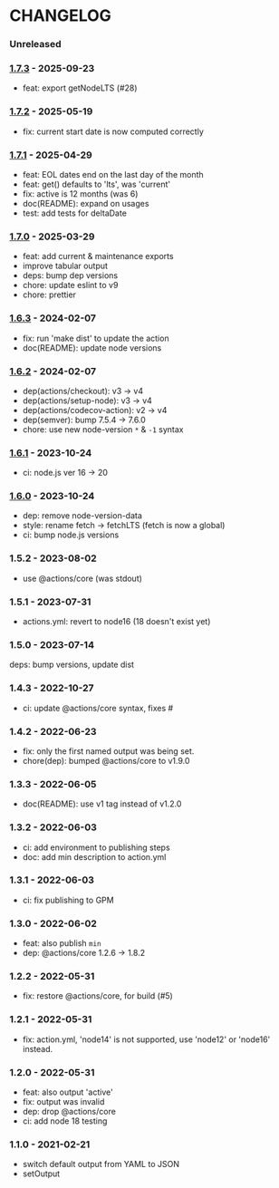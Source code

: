 # CHANGELOG

### Unreleased

### [1.7.3] - 2025-09-23

- feat: export getNodeLTS (#28)

### [1.7.2] - 2025-05-19

- fix: current start date is now computed correctly

### [1.7.1] - 2025-04-29

- feat: EOL dates end on the last day of the month
- feat: get() defaults to 'lts', was 'current'
- fix: active is 12 months (was 6)
- doc(README): expand on usages
- test: add tests for deltaDate

### [1.7.0] - 2025-03-29

- feat: add current & maintenance exports
- improve tabular output
- deps: bump dep versions
- chore: update eslint to v9
- chore: prettier

### [1.6.3] - 2024-02-07

- fix: run 'make dist' to update the action
- doc(README): update node versions

### [1.6.2] - 2024-02-07

- dep(actions/checkout): v3 -> v4
- dep(actions/setup-node): v3 -> v4
- dep(actions/codecov-action): v2 -> v4
- dep(semver): bump 7.5.4 -> 7.6.0
- chore: use new node-version `*` & `-1` syntax

### [1.6.1] - 2023-10-24

- ci: node.js ver 16 -> 20

### [1.6.0] - 2023-10-24

- dep: remove node-version-data
- style: rename fetch -> fetchLTS (fetch is now a global)
- ci: bump node.js versions

### 1.5.2 - 2023-08-02

- use @actions/core (was stdout)

### 1.5.1 - 2023-07-31

- actions.yml: revert to node16 (18 doesn't exist yet)

### 1.5.0 - 2023-07-14

deps: bump versions, update dist

### 1.4.3 - 2022-10-27

- ci: update @actions/core syntax, fixes #

### 1.4.2 - 2022-06-23

- fix: only the first named output was being set.
- chore(dep): bumped @actions/core to v1.9.0

### 1.3.3 - 2022-06-05

- doc(README): use v1 tag instead of v1.2.0

### 1.3.2 - 2022-06-03

- ci: add environment to publishing steps
- doc: add min description to action.yml

### 1.3.1 - 2022-06-03

- ci: fix publishing to GPM

### 1.3.0 - 2022-06-02

- feat: also publish `min`
- dep: @actions/core 1.2.6 -> 1.8.2

### 1.2.2 - 2022-05-31

- fix: restore @actions/core, for build (#5)

### 1.2.1 - 2022-05-31

- fix: action.yml, 'node14' is not supported, use 'node12' or 'node16' instead.

### 1.2.0 - 2022-05-31

- feat: also output 'active'
- fix: output was invalid
- dep: drop @actions/core
- ci: add node 18 testing

### 1.1.0 - 2021-02-21

- switch default output from YAML to JSON
- setOutput

[1]: https://github.com/msimerson/node-lts-versions/releases/tag/v1
[1.1.1]: https://github.com/msimerson/node-lts-versions/releases/tag/v1.1.1
[1.2.2]: https://github.com/msimerson/node-lts-versions/releases/tag/v1.2.2
[1.3.0]: https://github.com/msimerson/node-lts-versions/releases/tag/v1.3.0
[1.3.2]: https://github.com/msimerson/node-lts-versions/releases/tag/v1.3.2
[1.3.3]: https://github.com/msimerson/node-lts-versions/releases/tag/v1.3.3
[1.4.2]: https://github.com/msimerson/node-lts-versions/releases/tag/v1.4.2
[1.4.3]: https://github.com/msimerson/node-lts-versions/releases/tag/v1.4.3
[1.5.0]: https://github.com/msimerson/node-lts-versions/releases/tag/v1.5.0
[1.5.1]: https://github.com/msimerson/node-lts-versions/releases/tag/v1.5.1
[1.5.2]: https://github.com/msimerson/node-lts-versions/releases/tag/v1.5.2
[1.6.0]: https://github.com/msimerson/node-lts-versions/releases/tag/v1.6.0
[1.6.1]: https://github.com/msimerson/node-lts-versions/releases/tag/v1.6.1
[1.6.2]: https://github.com/msimerson/node-lts-versions/releases/tag/v1.6.2
[1.6.3]: https://github.com/msimerson/node-lts-versions/releases/tag/v1.6.3
[1.7.0]: https://github.com/msimerson/node-lts-versions/releases/tag/v1.7.0
[1.7.1]: https://github.com/msimerson/node-lts-versions/releases/tag/v1.7.1
[1.7.2]: https://github.com/msimerson/node-lts-versions/releases/tag/v1.7.2
[1.7.3]: https://github.com/msimerson/node-lts-versions/releases/tag/v1.7.3
